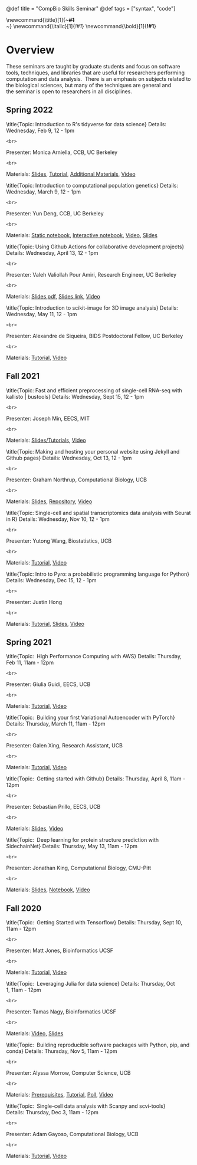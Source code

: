 @def title = "CompBio Skills Seminar"
@def tags = ["syntax", "code"]

\newcommand{\title}[1]{~~~<span style="font-weight: 750">#1</span><br>~~~}
\newcommand{\italic}[1]{_*!#1*_}
\newcommand{\bold}[1]{__!#1__}

# Overview

<!-- \tableofcontents -->

These seminars are taught by graduate students and focus on software tools, techniques, and libraries that are useful for researchers performing computation and data analysis.  There is an emphasis on subjects related to the biological sciences, but many of the techniques are general and the seminar is open to researchers in all disciplines.

## Spring 2022
\title{Topic: Introduction to R's tidyverse for data science}
Details: Wednesday, Feb 9, 12 - 1pm
~~~
<br>
~~~
Presenter: Monica Arniella, CCB, UC Berkeley
~~~
<br>
~~~
Materials: [Slides](https://docs.google.com/presentation/d/1cMLI3NuU0jn03xp2ZAixMYVEeDnet4zVgma_zHWl_QY/edit?usp=sharing), [Tutorial](/assets/R-tidyverse-for-data-science.html), [Additional Materials](https://drive.google.com/drive/folders/1o5iF2oGlI-drKEK4Fa2z4R0S9Cg8vaeJ?usp=sharing), [Video](https://youtu.be/UuTM5Bk6CY8)

\title{Topic: Introduction to computational population genetics}
Details: Wednesday, March 9, 12 - 1pm
~~~
<br>
~~~
Presenter: Yun Deng, CCB, UC Berkeley
~~~
<br>
~~~
Materials: [Static notebook](https://nbviewer.org/github/ccbskillssem/ccbskillssem.github.io/blob/dev/_assets/msprime_deng.ipynb), [Interactive notebook](https://colab.research.google.com/drive/152yLRYXTF6qjjHzuY8gYhWnJFDWwZgWX?usp=sharing), [Video](https://youtu.be/L1qP058UcYs), [Slides](/assets/deng_seminar_genetics.pdf)

\title{Topic: Using Github Actions for collaborative development projects}
Details: Wednesday, April 13, 12 - 1pm
~~~
<br>
~~~
Presenter: Valeh Valiollah Pour Amiri, Research Engineer, UC Berkeley
~~~
<br>
~~~
Materials: [Slides pdf](/assets/github_actions_valeh.pdf), [Slides link](https://docs.google.com/presentation/d/1rBo4bRPun1YBsKIzEF88HYkshhuQMdSH9WMpzthpG5E/edit?usp=sharing), [Video](https://www.youtube.com/watch?v=i4aiGzWcuSE)

\title{Topic: Introduction to scikit-image for 3D image analysis}
Details: Wednesday, May 11, 12 - 1pm
~~~
<br>
~~~
Presenter: Alexandre de Siqueira, BIDS Postdoctoral Fellow, UC Berkeley
~~~
<br>
~~~
Materials: [Tutorial](https://github.com/alexdesiqueira/ccb_skimage3d_tutorial), [Video](https://www.youtube.com/watch?v=xI3Fv-WykBA)

## Fall 2021
\title{Topic: Fast and efficient preprocessing of single-cell RNA-seq with kallisto | bustools}
Details: Wednesday, Sept 15, 12 - 1pm
~~~
<br>
~~~
Presenter: Joseph Min, EECS, MIT
~~~
<br>
~~~
Materials: [Slides/Tutorials](https://docs.google.com/presentation/d/1QUmi1Mm5dJ1UyQIT_5XAG9806XL4qGfb3OUDrlIvIqs/edit#slide=id.gef29e9d7dc_1_82), [Video](https://www.youtube.com/watch?v=veg7NU2Yz1E)

\title{Topic: Making and hosting your personal website using Jekyll and Github pages}
Details: Wednesday, Oct 13, 12 - 1pm
~~~
<br>
~~~
Presenter: Graham Northrup, Computational Biology, UCB
~~~
<br>
~~~
Materials: [Slides](/assets/northrup_github_pages.pdf), [Repository](https://github.com/gnorthrup/CCBSkillsExample), [Video](https://www.youtube.com/watch?v=8NkxcaxRacA)

\title{Topic: Single-cell and spatial transcriptomics data analysis with Seurat in R}
Details: Wednesday, Nov 10, 12 - 1pm
~~~
<br>
~~~
Presenter: Yutong Wang, Biostatistics, UCB
~~~
<br>
~~~
Materials: [Tutorial](https://yu-tong-wang.github.io/talk/sc_st_data_analysis_r/), [Video](https://youtu.be/O3QzXWPjc74)

\title{Topic: Intro to Pyro: a probabilistic programming language for Python}
Details: Wednesday, Dec 15, 12 - 1pm
~~~
<br>
~~~
Presenter: Justin Hong
~~~
<br>
~~~
Materials: [Tutorial](https://colab.research.google.com/drive/1uWrN2It6uz2lUZ_Jpw1XNd0MS0GejRr4?usp=sharing), [Slides](https://drive.google.com/file/d/1jOuwyvqzhkUxBtCQmHKaMVUFpT3qpPyi/view?usp=sharing), [Video](https://youtu.be/_k7d_TkpFXs)

## Spring 2021
\title{Topic:  High Performance Computing with AWS}
Details: Thursday, Feb 11, 11am - 12pm
~~~
<br>
~~~
Presenter: Giulia Guidi, EECS, UCB
~~~
<br>
~~~
Materials: [Tutorial](https://github.com/giuliaguidi/AWS-Tutorial-CompBio-Seminar), [Video](https://youtu.be/oooFvbtelYo)

\title{Topic:  Building your first Variational Autoencoder with PyTorch}
Details: Thursday, March 11, 11am - 12pm
~~~
<br>
~~~
Presenter: Galen Xing, Research Assistant, UCB
~~~
<br>
~~~
Materials: [Tutorial](https://colab.research.google.com/drive/18ltGv1hcDOAXz29hANLUizbuV438qDFs?usp=sharing#scrollTo=DC86nczwwCOp), [Video](https://youtu.be/IQpP_cH8rrA)

\title{Topic:  Getting started with Github}
Details: Thursday, April 8, 11am - 12pm
~~~
<br>
~~~
Presenter: Sebastian Prillo, EECS, UCB
~~~
<br>
~~~
Materials: [Slides](https://docs.google.com/presentation/d/1ndAc3suq9SzeKASQUVxyJHpVbZY8IMyjNlse2wKIJY8/edit?usp=sharing), [Video](https://youtu.be/l73sAwvADbI)


\title{Topic:  Deep learning for protein structure prediction with SidechainNet}
Details: Thursday, May 13, 11am - 12pm
~~~
<br>
~~~
Presenter: Jonathan King, Computational Biology, CMU-Pitt
~~~
<br>
~~~
Materials: [Slides](https://docs.google.com/presentation/d/1yEWBIKjjJ-N1lC7Krw40VlLxg94-cGCrS1R30Pgogq4/edit?usp=sharing), [Notebook](https://colab.research.google.com/drive/1J5pUnPuANM6cPXaR2eVNLI6c5wfZgr3X?usp=sharing), [Video](https://www.youtube.com/watch?v=1gZAYO7hl80)


## Fall 2020

\title{Topic:  Getting Started with Tensorflow}
Details: Thursday, Sept 10, 11am - 12pm
~~~
<br>
~~~
Presenter: Matt Jones, Bioinformatics UCSF
~~~
<br>
~~~
Materials: [Tutorial](/pages/tensorflow), [Video](https://www.youtube.com/watch?v=Sw7yAEpLCXc)

\title{Topic:  Leveraging Julia for data science}
Details: Thursday, Oct 1, 11am - 12pm
~~~
<br>
~~~
Presenter: Tamas Nagy, Bioinformatics UCSF
~~~
<br>
~~~
Materials: [Video](https://www.youtube.com/watch?v=bI9jN40JMQU), [Slides](https://drive.google.com/file/d/1UIO38Hay8jR7Y4ZzsRsRVsplRewy_xhL/view?usp=sharing)

\title{Topic:  Building reproducible software packages with Python, pip, and conda}
Details: Thursday, Nov 5, 11am - 12pm
~~~
<br>
~~~
Presenter: Alyssa Morrow, Computer Science, UCB
~~~
<br>
~~~
Materials: [Prerequisites](https://compbio-seminar-2020.readthedocs.io/en/latest/tutorial/prerequisites.html), [Tutorial](https://compbio-seminar-2020.readthedocs.io/en/latest/tutorial/tutorial.html), [Poll](https://PollEv.com/alyssamorrow922), [Video](https://www.youtube.com/watch?v=dNS2xsqBwyw)


\title{Topic:  Single-cell data analysis with Scanpy and scvi-tools}
Details: Thursday, Dec 3, 11am - 12pm
~~~
<br>
~~~
Presenter: Adam Gayoso, Computational Biology, UCB
~~~
<br>
~~~
Materials: [Tutorial](/pages/scanpy_scvi_tools), [Video](https://youtu.be/EKTg9NV5hEA)
